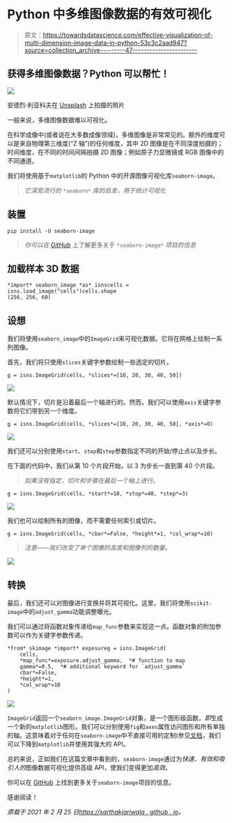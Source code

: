 # Python 中多维图像数据的有效可视化

> 原文：<https://towardsdatascience.com/effective-visualization-of-multi-dimension-image-data-in-python-53c3c2aad947?source=collection_archive---------47----------------------->

## 获得多维图像数据？Python 可以帮忙！

![](img/c4b32abeb2cd5658ceace92c48d7ac81.png)

安德烈·利亚科夫在 [Unsplash](https://unsplash.com?utm_source=medium&utm_medium=referral) 上拍摄的照片

一般来说，多维图像数据难以可视化。

在科学成像中(或者说在大多数成像领域)，多维图像是非常常见的。额外的维度可以是来自物理第三维度(“Z 轴”)的任何维度，其中 2D 图像是在不同深度拍摄的；时间维度，在不同的时间间隔拍摄 2D 图像；例如原子力显微镜或 RGB 图像中的不同通道。

我们将使用基于`matplotlib`的 Python 中的开源图像可视化库`seaborn-image`。

> *它深受流行的* `*seaborn*` *库的启发，用于统计可视化*

## 装置

```
pip install -U seaborn-image
```

> *你可以在* [*GitHub*](https://github.com/SarthakJariwala/seaborn-image) 上了解更多关于 `*seaborn-image*` *项目的信息*

## 加载样本 3D 数据

```
*import* seaborn_image *as* isnscells = isns.load_image("cells")cells.shape
(256, 256, 60)
```

## 设想

我们将使用`seaborn_image`中的`ImageGrid`来可视化数据。它将在网格上绘制一系列图像。

首先，我们将只使用`slices`关键字参数绘制一些选定的切片。

```
g = isns.ImageGrid(cells, *slices*=[10, 20, 30, 40, 50])
```

![](img/37e601d541ee28dc41ddfda381720ce1.png)

默认情况下，切片是沿着最后一个轴进行的。然而，我们可以使用`axis`关键字参数将它们带到另一个维度。

```
g = isns.ImageGrid(cells, *slices*=[10, 20, 30, 40, 50], *axis*=0)
```

![](img/888a574962b78105e1b2f5bad5a27319.png)

我们还可以分别使用`start`、`stop`和`step`参数指定不同的开始/停止点以及步长。

在下面的代码中，我们从第 10 个片段开始，以 3 为步长一直到第 40 个片段。

> *如果没有指定，切片和步骤在最后一个轴上进行。*

```
g = isns.ImageGrid(cells, *start*=10, *stop*=40, *step*=3)
```

![](img/4f183dac356ae8a613b81341a72142af.png)

我们也可以绘制所有的图像，而不需要任何索引或切片。

```
g = isns.ImageGrid(cells, *cbar*=False, *height*=1, *col_wrap*=10)
```

> *注意——我们改变了单个图像的高度和图像列的数量。*

![](img/d33e7ce90d17a4545ba5ee4f81e8e18e.png)

## 转换

最后，我们还可以对图像进行变换并将其可视化。这里，我们将使用`scikit-image`中的`adjust_gamma`功能调整曝光。

我们可以通过将函数对象传递给`map_func`参数来实现这一点。函数对象的附加参数可以作为关键字参数传递。

```
*from* skimage *import* exposureg = isns.ImageGrid(
    cells,
    *map_func*=exposure.adjust_gamma,  *# function to map
    gamma*=0.5,  *# additional keyword for `adjust_gamma`
    cbar*=False,
    *height*=1,
    *col_wrap*=10
)
```

![](img/87eaf4deea5d606b3b3670b0ef514e20.png)

`ImageGrid`返回一个`seaborn_image.ImageGrid`对象，是一个图形级函数，*即*生成一个新的`matplotlib`图形。我们可以分别使用`fig`和`axes`属性访问图形和所有单独的轴。这意味着对于任何在`seaborn-image`中不直接可用的定制(参见[文档](https://seaborn-image.readthedocs.io/en/latest/index.html)，我们可以下降到`matplotlib`并使用其强大的 API。

总的来说，正如我们在这篇文章中看到的，`seaborn-image`通过为*快速、有效和吸引人的*图像数据可视化提供高级 API，使我们变得更加*高效*。

你可以在 [GitHub](https://github.com/SarthakJariwala/seaborn-image) 上找到更多关于`seaborn-image`项目的信息。

感谢阅读！

*原载于 2021 年 2 月 25 日*[*https://sarthakjariwala . github . io*](https://sarthakjariwala.github.io/posts/multi-dimension-image-data/)*。*
